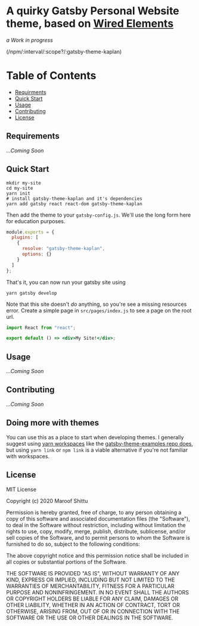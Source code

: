 # A quirky Gatsby Personal Website theme, based on [Wired Elements](https://wiredjs.com/)

_a Work in progress_

(/npm/:interval/:scope?/:gatsby-theme-kaplan)

# Table of Contents

- [Requirments](#requirements)
- [Quick Start](#quick-start)
- [Usage](#usage)
- [Contributing](#contributing)
- [License](#license)

## Requirements

_...Coming Soon_

## Quick Start

```shell
mkdir my-site
cd my-site
yarn init
# install gatsby-theme-kaplan and it's dependencies
yarn add gatsby react react-dom gatsby-theme-kaplan
```

Then add the theme to your `gatsby-config.js`. We'll use the long form
here for education purposes.

```javascript
module.exports = {
  plugins: [
    {
      resolve: "gatsby-theme-kaplan",
      options: {}
    }
  ]
};
```

That's it, you can now run your gatsby site using

```shell
yarn gatsby develop
```

Note that this site doesn't _do_ anything, so you're see a missing
resources error. Create a simple page in `src/pages/index.js` to see a
page on the root url.

```jsx
import React from "react";

export default () => <div>My Site!</div>;
```

## Usage

_...Coming Soon_

## Contributing

_...Coming Soon_

## Doing more with themes

You can use this as a place to start when developing themes. I
generally suggest using [yarn
workspaces](https://yarnpkg.com/lang/en/docs/workspaces/) like the
[gatsby-theme-examples repo
does](https://github.com/ChristopherBiscardi/gatsby-theme-examples),
but using `yarn link` or `npm link` is a viable alternative if you're
not familiar with workspaces.

## License

MIT License

Copyright (c) 2020 Maroof Shittu

Permission is hereby granted, free of charge, to any person obtaining a copy
of this software and associated documentation files (the "Software"), to deal
in the Software without restriction, including without limitation the rights
to use, copy, modify, merge, publish, distribute, sublicense, and/or sell
copies of the Software, and to permit persons to whom the Software is
furnished to do so, subject to the following conditions:

The above copyright notice and this permission notice shall be included in all
copies or substantial portions of the Software.

THE SOFTWARE IS PROVIDED "AS IS", WITHOUT WARRANTY OF ANY KIND, EXPRESS OR
IMPLIED, INCLUDING BUT NOT LIMITED TO THE WARRANTIES OF MERCHANTABILITY,
FITNESS FOR A PARTICULAR PURPOSE AND NONINFRINGEMENT. IN NO EVENT SHALL THE
AUTHORS OR COPYRIGHT HOLDERS BE LIABLE FOR ANY CLAIM, DAMAGES OR OTHER
LIABILITY, WHETHER IN AN ACTION OF CONTRACT, TORT OR OTHERWISE, ARISING FROM,
OUT OF OR IN CONNECTION WITH THE SOFTWARE OR THE USE OR OTHER DEALINGS IN THE
SOFTWARE.
